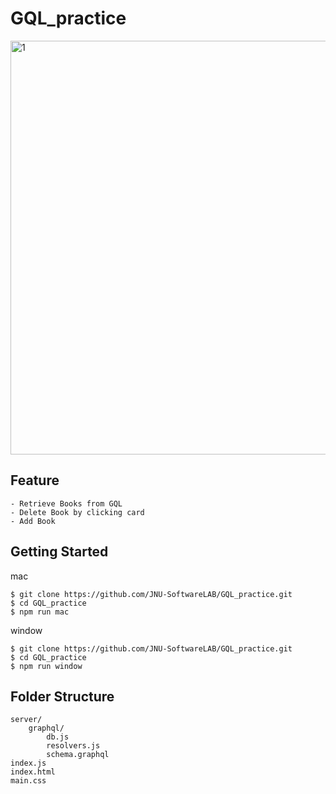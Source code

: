 # GQL_practice

<img width="662" alt="1" src="https://user-images.githubusercontent.com/41617388/82907336-72a21f80-9fa1-11ea-9816-afc1b6f9f35c.png">

## Feature
```
- Retrieve Books from GQL
- Delete Book by clicking card
- Add Book
```

## Getting Started
mac
```
$ git clone https://github.com/JNU-SoftwareLAB/GQL_practice.git
$ cd GQL_practice
$ npm run mac
```

window
```
$ git clone https://github.com/JNU-SoftwareLAB/GQL_practice.git
$ cd GQL_practice
$ npm run window
```

## Folder Structure
```
server/
    graphql/
        db.js
        resolvers.js
        schema.graphql
index.js
index.html
main.css
```